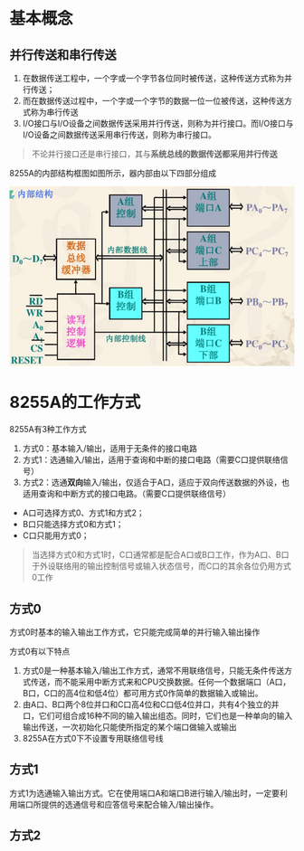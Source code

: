 # 基本概念

## 并行传送和串行传送

1. 在数据传送工程中，一个字或一个字节各位同时被传送，这种传送方式称为并行传送；
2. 而在数据传送过程中，一个字或一个字节的数据一位一位被传送，这种传送方式称为串行传送
3. I/O接口与I/O设备之间数据传送采用并行传送，则称为并行接口。而I/O接口与I/O设备之间数据传送采用串行传送，则称为串行接口。

>  不论并行接口还是串行接口，其与**系统总线的数据传送都采用并行传送**

8255A的内部结构框图如图所示，器内部由以下四部分组成

![](..\image\8255A.png)

# 8255A的工作方式

8255A有3种工作方式

1. 方式0：基本输入/输出，适用于无条件的接口电路
2. 方式1：选通输入/输出，适用于查询和中断的接口电路（需要C口提供联络信号）
3. 方式2：选通**双向**输入/输出，仅适合于A口，适应于双向传送数据的外设，也适用查询和中断方式的接口电路。（需要C口提供联络信号）

- A口可选择方式0、方式1和方式2；
- B口只能选择方式0和方式1；
- C口只能用方式0；

> 当选择方式0和方式1时，C口通常都是配合A口或B口工作，作为A口、B口于外设联络用的输出控制信号或输入状态信号，而C口的其余各位仍用方式0工作

## 方式0

方式0时基本的输入输出工作方式，它只能完成简单的并行输入输出操作

方式0有以下特点

1. 方式0是一种基本输入/输出工作方式，通常不用联络信号，只能无条件传送方式传送，而不能采用中断方式来和CPU交换数据。任何一个数据端口（A口，B口，C口的高4位和低4位）都可用方式0作简单的数据输入或输出。
2. 由A口、B口两个8位并口和C口高4位和C口低4位并口，共有4个独立的并口，它们可组合成16种不同的输入输出组态。同时，它们也是一种单向的输入输出传送，一次初始化只能使所指定的某个端口做输入或输出
3. 8255A在方式0下不设置专用联络信号线

## 方式1

方式1为选通输入输出方式。它在使用端口A和端口B进行输入/输出时，一定要利用端口所提供的选通信号和应答信号来配合输入/输出操作。

## 方式2